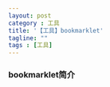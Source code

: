 ```yaml
---
layout: post
category : 工具
title: '【工具】bookmarklet'
tagline: ""
tags : [工具]
---
```


### bookmarklet简介